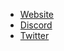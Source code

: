 <ul>
  <li><a href="https://progressively.app">Website</a></li>
  <li><a href="https://discord.gg/kJ55wBXC37">Discord</a></li>
  <li><a href="https://twitter.com/_progressively">Twitter</a></li>
</ul>
